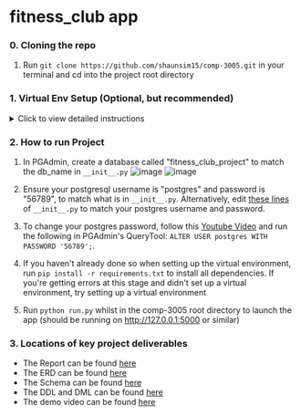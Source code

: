 # fitness_club app

### 0. Cloning the repo

1) Run `git clone https://github.com/shaunsim15/comp-3005.git` in your terminal and cd into the project root directory

### 1. Virtual Env Setup (Optional, but recommended)
<details>
<summary>
Click to view detailed instructions
</summary>

The below instructions are Windows-specific and based on guidance from [FreeCodeCamp](https://www.freecodecamp.org/news/how-to-setup-virtual-environments-in-python/). Similar instructions for different OSes can be found on their website.


1) In Windows Command Prompt, navigate to the root directory of the project folder, and run these commands, one at a time:
```
pip install virtualenv
python -m venv 3005-virtual-env
cd 3005-virtual-env   
cd Scripts
activate.bat
```

2) Then, run "pip list" to confirm you're in a new virtual environment. There should only be 2 libraries that are part of this virtual environment:

```
Package    Version
---------- -------
pip        22.3   
setuptools 65.5.0 

```
3) Once you're in the virtual environment, run:

`pip install -r requirements.txt`

4) If you want to regenerate a `requirements.txt` after having installed more libraries in the current virtual environment, you can run "pip freeze > requirements.txt".

5) To exit the virtual environment, run "deactivate" in the Command line

</details>

### 2. How to run Project

1) In PGAdmin, create a database called "fitness_club_project" to match the db_name in `__init__.py`
![image](https://github.com/shaunsim15/comp-3005/assets/61551217/f5531693-f68e-49f8-be87-c59b9a3ff8b2)
![image](https://github.com/shaunsim15/comp-3005/assets/61551217/30a6615b-8fbf-4e41-bcc3-fd9c69dfdeeb)


2) Ensure your postgresql username is "postgres" and password is "56789", to match what is in `__init__.py`. Alternatively, edit [these lines](https://github.com/shaunsim15/comp-3005/blob/main/fitness_club/__init__.py#L21-L22) of `__init__.py` to match your postgres username and password.
3) To change your postgres password, follow this [Youtube Video](https://www.youtube.com/watch?v=GjLR_qnwFUs) and run the following in PGAdmin's QueryTool: `ALTER USER postgres WITH PASSWORD '56789';`. 
4) If you haven't already done so when setting up the virtual environment, run `pip install -r requirements.txt` to install all dependencies. If you're getting errors at this stage and didn't set up a virtual environment, try setting up a virtual environment
5) Run `python run.py` whilst in the comp-3005 root directory to launch the app (should be running on http://127.0.0.1:5000 or similar)

### 3. Locations of key project deliverables

- The Report can be found [here](https://github.com/shaunsim15/comp-3005/blob/main/Team_2_fitness_club_project_report.pdf)
- The ERD can be found [here](https://github.com/shaunsim15/comp-3005/blob/main/Team_2_ERD.pdf)
- The Schema can be found [here](https://github.com/shaunsim15/comp-3005/blob/main/Team_2_Schema.pdf)
- The DDL and DML can be found [here](https://github.com/shaunsim15/comp-3005/tree/main/fitness_club/SQL)
- The demo video can be found [here](https://youtu.be/J2ayfwEC7Hw?si=ehkjzXtGyfjGzpF_)
